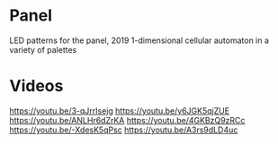 # Panel

LED patterns for the panel, 2019
1-dimensional cellular automaton in a variety of palettes

# Videos
https://youtu.be/3-qJrrIsejg
https://youtu.be/y6JGK5qjZUE
https://youtu.be/ANLHr6dZrKA
https://youtu.be/4GKBzQ9zRCc
https://youtu.be/-XdesK5qPsc
https://youtu.be/A3rs9dLD4uc
